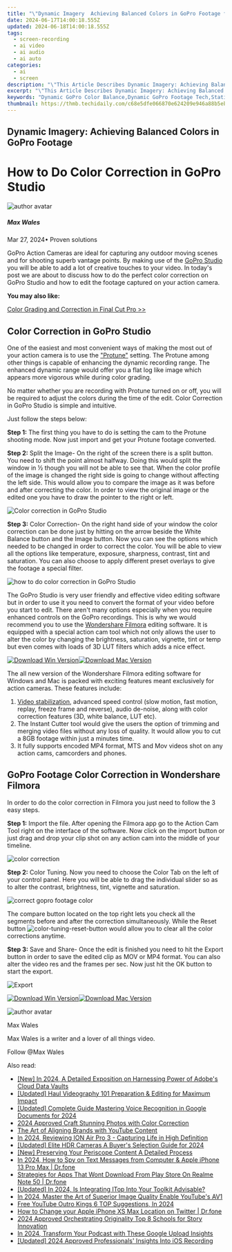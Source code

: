 ```yaml
---
title: "\"Dynamic Imagery  Achieving Balanced Colors in GoPro Footage for 2024\""
date: 2024-06-17T14:00:18.555Z
updated: 2024-06-18T14:00:18.555Z
tags: 
  - screen-recording
  - ai video
  - ai audio
  - ai auto
categories: 
  - ai
  - screen
description: "\"This Article Describes Dynamic Imagery: Achieving Balanced Colors in GoPro Footage for 2024\""
excerpt: "\"This Article Describes Dynamic Imagery: Achieving Balanced Colors in GoPro Footage for 2024\""
keywords: "Dynamic GoPro Color Balance,Dynamic GoPro Footage Tech,Static Vs. Dynamic Imagery,Balanced GoPro Visuals,Color Grading in Action Cams,Dynamic Lighting for GoPro,Achieving Harmony in GoPro Shots"
thumbnail: https://thmb.techidaily.com/c68e5dfe066870e624209e946a88b5eb21db8406cf2fae44c9a446c53d02efdc.jpg
---
```


## Dynamic Imagery: Achieving Balanced Colors in GoPro Footage

# How to Do Color Correction in GoPro Studio

![author avatar](https://images.wondershare.com/filmora/article-images/max-wales-author.jpg)

##### Max Wales

 Mar 27, 2024• Proven solutions

 GoPro Action Cameras are ideal for capturing any outdoor moving scenes and for shooting superb vantage points. By making use of the [GoPro Studio](https://tools.techidaily.com/wondershare/filmora/download/) you will be able to add a lot of creative touches to your video. In today's post we are about to discuss how to do the perfect color correction on GoPro Studio and how to edit the footage captured on your action camera.

**You may also like:**

[Color Grading and Correction in Final Cut Pro >>](https://tools.techidaily.com/wondershare/filmora/download/)

## Color Correction in GoPro Studio

 One of the easiest and most convenient ways of making the most out of your action camera is to use the ["Protune"](https://gopro.com/support/articles/how-to-use-protune) setting. The Protune among other things is capable of enhancing the dynamic recording range. The enhanced dynamic range would offer you a flat log like image which appears more vigorous while during color grading.

 No matter whether you are recording with Protune turned on or off, you will be required to adjust the colors during the time of the edit. Color Correction in GoPro Studio is simple and intuitive.

 Just follow the steps below:

**Step 1:** The first thing you have to do is setting the cam to the Protune shooting mode. Now just import and get your Protune footage converted.

**Step 2:** Split the Image- On the right of the screen there is a split button. You need to shift the point almost halfway. Doing this would split the window in ½ though you will not be able to see that. When the color profile of the image is changed the right side is going to change without affecting the left side. This would allow you to compare the image as it was before and after correcting the color. In order to view the original image or the edited one you have to draw the pointer to the right or left.

![Color correction in GoPro Studio](https://images.wondershare.com/filmora/article-images/color-correction-in-gopro-studio-0.jpg)

**Step 3:** Color Correction- On the right hand side of your window the color correction can be done just by hitting on the arrow beside the White Balance button and the Image button. Now you can see the options which needed to be changed in order to correct the color. You will be able to view all the options like temperature, exposure, sharpness, contrast, tint and saturation. You can also choose to apply different preset overlays to give the footage a special filter.

![how to do color correction in GoPro Studio](https://images.wondershare.com/filmora/article-images/color-correction-in-gopro-studio-1.jpg)

 The GoPro Studio is very user friendly and effective video editing software but in order to use it you need to convert the format of your video before you start to edit. There aren't many options especially when you require enhanced controls on the GoPro recordings. This is why we would recommend you to use the [Wondershare Filmora](https://tools.techidaily.com/wondershare/filmora/download/) editing software. It is equipped with a special action cam tool which not only allows the user to alter the color by changing the brightness, saturation, vignette, tint or temp but even comes with loads of 3D LUT filters which adds a nice effect.

[![Download Win Version](https://images.wondershare.com/filmora/guide/download-btn-win.jpg)](https://tools.techidaily.com/wondershare/filmora/download/)[![Download Mac Version](https://images.wondershare.com/filmora/guide/download-btn-mac.jpg)](https://tools.techidaily.com/wondershare/filmora/download/)

 The all new version of the Wondershare Filmora editing software for Windows and Mac is packed with exciting features meant exclusively for action cameras. These features include:

1. [Video stabilization](https://tools.techidaily.com/wondershare/filmora/download/), advanced speed control (slow motion, fast motion, replay, freeze frame and reverse), audio de-noise, along with color correction features (3D, white balance, LUT etc).
2. The Instant Cutter tool would give the users the option of trimming and merging video files without any loss of quality. It would allow you to cut a 8GB footage within just a minutes time.
3. It fully supports  encoded MP4 format, MTS and Mov videos shot on any action cams, camcorders and phones.

## GoPro Footage Color Correction in Wondershare Filmora

 In order to do the color correction in Filmora you just need to follow the 3 easy steps.

**Step 1:** Import the file. After opening the Filmora app go to the Action Cam Tool right on the interface of the software. Now click on the import button or just drag and drop your clip shot on any action cam into the middle of your timeline.

![color correction](https://images.wondershare.com/filmora/guide/1-action-cam-tool-fix-entrance.jpg)

**Step 2:** Color Tuning. Now you need to choose the Color Tab on the left of your control panel. Here you will be able to drag the individual slider so as to alter the contrast, brightness, tint, vignette and saturation.

![correct gopro footage color](https://images.wondershare.com/filmora/article-images/color-corretion-in-gopro-studio-3.jpg)

 The compare button located on the top right lets you check all the segments before and after the correction simultaneously. While the Reset button ![color-tuning-reset-button](https://images.wondershare.com/filmora/guide/color-tuning-reset-button.png) would allow you to clear all the color corrections anytime.

**Step 3:** Save and Share- Once the edit is finished you need to hit the Export button in order to save the edited clip as MOV or MP4 format. You can also alter the video res and the frames per sec. Now just hit the OK button to start the export.

![Export](https://images.wondershare.com/filmora/guide/8-action-cam-tool-export.jpg)

[![Download Win Version](https://images.wondershare.com/filmora/guide/download-btn-win.jpg)](https://tools.techidaily.com/wondershare/filmora/download/)[![Download Mac Version](https://images.wondershare.com/filmora/guide/download-btn-mac.jpg)](https://tools.techidaily.com/wondershare/filmora/download/)

![author avatar](https://images.wondershare.com/filmora/article-images/max-wales-author.jpg)

Max Wales

Max Wales is a writer and a lover of all things video.

Follow @Max Wales


<ins class="adsbygoogle"
     style="display:block"
     data-ad-format="autorelaxed"
     data-ad-client="ca-pub-7571918770474297"
     data-ad-slot="1223367746"></ins>



<ins class="adsbygoogle"
     style="display:block"
     data-ad-client="ca-pub-7571918770474297"
     data-ad-slot="8358498916"
     data-ad-format="auto"
     data-full-width-responsive="true"></ins>


<span class="atpl-alsoreadstyle">Also read:</span>
<div><ul>
<li><a href="https://fox-boxes.techidaily.com/new-in-2024-a-detailed-exposition-on-harnessing-power-of-adobes-cloud-data-vaults/"><u>[New] In 2024, A Detailed Exposition on Harnessing Power of Adobe's Cloud Data Vaults</u></a></li>
<li><a href="https://fox-boxes.techidaily.com/updated-haul-videography-101-preparation-and-editing-for-maximum-impact/"><u>[Updated] Haul Videography 101  Preparation & Editing for Maximum Impact</u></a></li>
<li><a href="https://fox-boxes.techidaily.com/updated-complete-guide-mastering-voice-recognition-in-google-documents-for-2024/"><u>[Updated] Complete Guide  Mastering Voice Recognition in Google Documents for 2024</u></a></li>
<li><a href="https://fox-boxes.techidaily.com/2024-approved-craft-stunning-photos-with-color-correction/"><u>2024 Approved  Craft Stunning Photos with Color Correction</u></a></li>
<li><a href="https://fox-boxes.techidaily.com/the-art-of-aligning-brands-with-youtube-content/"><u>The Art of Aligning Brands with YouTube Content</u></a></li>
<li><a href="https://fox-boxes.techidaily.com/in-2024-reviewing-ion-air-pro-3-capturing-life-in-high-definition/"><u>In 2024, Reviewing ION Air Pro 3 - Capturing Life in High Definition</u></a></li>
<li><a href="https://fox-boxes.techidaily.com/updated-elite-hdr-cameras-a-buyers-selection-guide-for-2024/"><u>[Updated] Elite HDR Cameras  A Buyer's Selection Guide for 2024</u></a></li>
<li><a href="https://fox-boxes.techidaily.com/new-preserving-your-periscope-content-a-detailed-process/"><u>[New] Preserving Your Periscope Content  A Detailed Process</u></a></li>
<li><a href="https://ios-location-track.techidaily.com/in-2024-how-to-spy-on-text-messages-from-computer-and-apple-iphone-13-pro-max-drfone-by-drfone-virtual-ios/"><u>In 2024, How to Spy on Text Messages from Computer & Apple iPhone 13 Pro Max | Dr.fone</u></a></li>
<li><a href="https://fix-guide.techidaily.com/strategies-for-apps-that-wont-download-from-play-store-on-realme-note-50-drfone-by-drfone-fix-android-problems-fix-android-problems/"><u>Strategies for Apps That Wont Download From Play Store On Realme Note 50 | Dr.fone</u></a></li>
<li><a href="https://screen-capture.techidaily.com/updated-in-2024-is-integrating-itop-into-your-toolkit-advisable/"><u>[Updated] In 2024, Is Integrating ITop Into Your Toolkit Advisable?</u></a></li>
<li><a href="https://youtube-help.techidaily.com/in-2024-master-the-art-of-superior-image-quality-enable-youtubes-av1/"><u>In 2024, Master the Art of Superior Image Quality  Enable YouTube's AV1</u></a></li>
<li><a href="https://facebook-video-share.techidaily.com/free-youtube-outro-kings-6-top-suggestions-in-2024/"><u>Free YouTube Outro Kings  6 TOP Suggestions, In 2024</u></a></li>
<li><a href="https://location-social.techidaily.com/how-to-change-your-apple-iphone-xs-max-location-on-twitter-drfone-by-drfone-virtual-ios/"><u>How to Change your Apple iPhone XS Max Location on Twitter | Dr.fone</u></a></li>
<li><a href="https://extra-approaches.techidaily.com/2024-approved-orchestrating-originality-top-8-schools-for-story-innovation/"><u>2024 Approved  Orchestrating Originality  Top 8 Schools for Story Innovation</u></a></li>
<li><a href="https://some-skills.techidaily.com/in-2024-transform-your-podcast-with-these-google-upload-insights/"><u>In 2024, Transform Your Podcast with These Google Upload Insights</u></a></li>
<li><a href="https://screen-sharing-recording.techidaily.com/updated-2024-approved-professionals-insights-into-ios-recording/"><u>[Updated] 2024 Approved  Professionals' Insights Into iOS Recording</u></a></li>
</ul></div>
